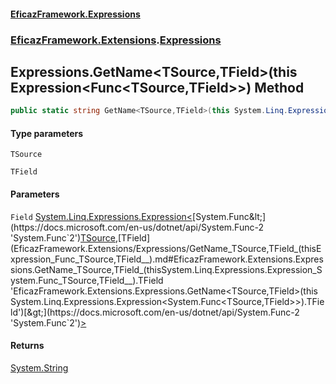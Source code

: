#### [EficazFramework.Expressions](EficazFrameworkExpressions.md 'EficazFramework Expressions')
### [EficazFramework.Extensions](EficazFrameworkExpressions.md#EficazFramework.Extensions 'EficazFramework.Extensions').[Expressions](EficazFramework.Extensions/Expressions.md 'EficazFramework.Extensions.Expressions')

## Expressions.GetName<TSource,TField>(this Expression<Func<TSource,TField>>) Method

```csharp
public static string GetName<TSource,TField>(this System.Linq.Expressions.Expression<System.Func<TSource,TField>> Field);
```
#### Type parameters

<a name='EficazFramework.Extensions.Expressions.GetName_TSource,TField_(thisSystem.Linq.Expressions.Expression_System.Func_TSource,TField__).TSource'></a>

`TSource`

<a name='EficazFramework.Extensions.Expressions.GetName_TSource,TField_(thisSystem.Linq.Expressions.Expression_System.Func_TSource,TField__).TField'></a>

`TField`
#### Parameters

<a name='EficazFramework.Extensions.Expressions.GetName_TSource,TField_(thisSystem.Linq.Expressions.Expression_System.Func_TSource,TField__).Field'></a>

`Field` [System.Linq.Expressions.Expression&lt;](https://docs.microsoft.com/en-us/dotnet/api/System.Linq.Expressions.Expression-1 'System.Linq.Expressions.Expression`1')[System.Func&lt;](https://docs.microsoft.com/en-us/dotnet/api/System.Func-2 'System.Func`2')[TSource](EficazFramework.Extensions/Expressions/GetName_TSource,TField_(thisExpression_Func_TSource,TField__).md#EficazFramework.Extensions.Expressions.GetName_TSource,TField_(thisSystem.Linq.Expressions.Expression_System.Func_TSource,TField__).TSource 'EficazFramework.Extensions.Expressions.GetName<TSource,TField>(this System.Linq.Expressions.Expression<System.Func<TSource,TField>>).TSource')[,](https://docs.microsoft.com/en-us/dotnet/api/System.Func-2 'System.Func`2')[TField](EficazFramework.Extensions/Expressions/GetName_TSource,TField_(thisExpression_Func_TSource,TField__).md#EficazFramework.Extensions.Expressions.GetName_TSource,TField_(thisSystem.Linq.Expressions.Expression_System.Func_TSource,TField__).TField 'EficazFramework.Extensions.Expressions.GetName<TSource,TField>(this System.Linq.Expressions.Expression<System.Func<TSource,TField>>).TField')[&gt;](https://docs.microsoft.com/en-us/dotnet/api/System.Func-2 'System.Func`2')[&gt;](https://docs.microsoft.com/en-us/dotnet/api/System.Linq.Expressions.Expression-1 'System.Linq.Expressions.Expression`1')

#### Returns
[System.String](https://docs.microsoft.com/en-us/dotnet/api/System.String 'System.String')